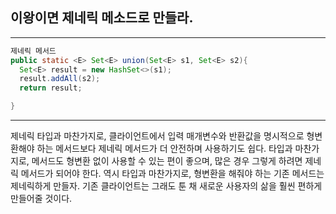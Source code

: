 ## 이왕이면 제네릭 메소드로 만들라.

---

```java
제네릭 메서드
public static <E> Set<E> union(Set<E> s1, Set<E> s2){
  Set<E> result = new HashSet<>(s1);
  result.addAll(s2);
  return result;

}
```

---

제네릭 타입과 마찬가지로, 클라이언트에서 입력 매개변수와 반환값을 명시적으로 형변환해야 하는 메서드보다 제네릭 메서드가 더 안전하며 사용하기도 쉽다. 타입과 마찬가지로, 메서드도 형변환 없이 사용할 수 있는 편이 좋으며, 많은 경우 그렇게 하려면 제네릭 메서드가 되어야 한다. 역시 타입과 마찬가지로, 형변환을 해줘야 하는 기존 메서드는 제네릭하게 만들자. 기존 클라이언트는 그래도 툰 채 새로운 사용자의 삶을 훨씬 편하게 만들어줄 것이다.
